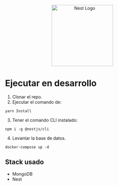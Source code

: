 <p align="center">
  <a href="http://nestjs.com/" target="blank"><img src="https://nestjs.com/img/logo-small.svg" width="200" alt="Nest Logo" /></a>
</p>

# Ejecutar en desarrollo

1. Clonar el repo.
2. Ejecutar el comando de:
```
yarn Install
```
3. Tener el comando CLI instalado:
```
npm i -g @nestjs/cli
```
4. Levantar la base de datos.
```
docker-compose up -d
```
## Stack usado
* MongoDB
* Nest
